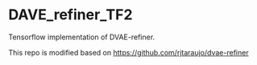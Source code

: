 # DAVE_refiner_TF2
Tensorflow implementation of DVAE-refiner.

This repo is modified based on https://github.com/rjtaraujo/dvae-refiner
